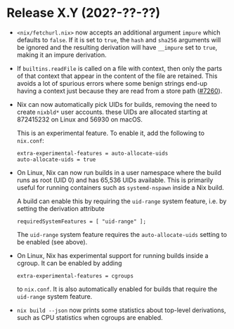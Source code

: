 # Release X.Y (202?-??-??)

* `<nix/fetchurl.nix>` now accepts an additional argument `impure` which
  defaults to `false`.  If it is set to `true`, the `hash` and `sha256`
  arguments will be ignored and the resulting derivation will have
  `__impure` set to `true`, making it an impure derivation.

* If `builtins.readFile` is called on a file with context, then only the parts
  of that context that appear in the content of the file are retained.
  This avoids a lot of spurious errors where some benign strings end-up having
  a context just because they are read from a store path
  ([#7260](https://github.com/NixOS/nix/pull/7260)).

* Nix can now automatically pick UIDs for builds, removing the need to
  create `nixbld*` user accounts. these UIDs are allocated starting at
  872415232 on Linux and 56930 on macOS.

  This is an experimental feature. To enable it, add the following to
  `nix.conf`:

  ```
  extra-experimental-features = auto-allocate-uids
  auto-allocate-uids = true
  ```

* On Linux, Nix can now run builds in a user namespace where the build
  runs as root (UID 0) and has 65,536 UIDs available. This is
  primarily useful for running containers such as `systemd-nspawn`
  inside a Nix build.

  A build can enable this by requiring the `uid-range` system feature,
  i.e. by setting the derivation attribute

  ```
  requiredSystemFeatures = [ "uid-range" ];
  ```

  The `uid-range` system feature requires the `auto-allocate-uids`
  setting to be enabled (see above).

* On Linux, Nix has experimental support for running builds inside a
  cgroup. It can be enabled by adding

  ```
  extra-experimental-features = cgroups
  ```

  to `nix.conf`. It is also automatically enabled for builds that
  require the `uid-range` system feature.

* `nix build --json` now prints some statistics about top-level
  derivations, such as CPU statistics when cgroups are enabled.
